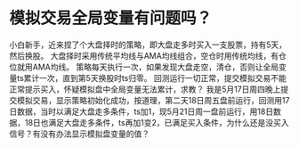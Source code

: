 # 模拟交易全局变量有问题吗？

小白新手，近来捏了个大盘择时的策略，即大盘走多时买入一支股票，持有5天，然后换股。
大盘择时采用传统平均线与AMA均线组合，空仓时用传统均线，有仓位就用AMA均线。
策略每天执行一次，如果发现大盘走空，清仓，否则让全局变量ts累计一次，直到第5天换股时ts归零。
回测运行一切正常，提交模拟交易不能正常提示买入，怀疑模拟盘中全局变量无法累计，求教？
我是5月17日周四晚上提交模拟交易，显示策略初始化成功，按道理，第二天18日周五盘前运行，回测用17日数据，当时以满足大盘走多条件，ts加1，现5月21日周一盘前运行，用18日数据，18日也满足大盘走多条件，ts再加1变2，已满足买入条件，为什么还是没买入信号？有没有办法显示模拟盘变量的值？